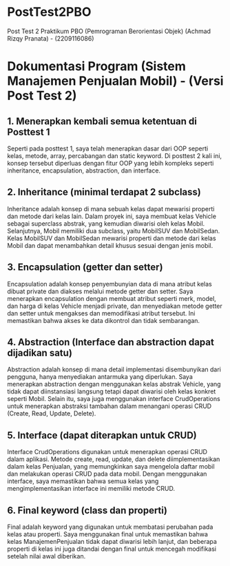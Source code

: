 # PostTest2PBO
Post Test 2 Praktikum PBO (Pemrograman Berorientasi Objek) (Achmad Rizqy Pranata) - (2209116086)

# Dokumentasi Program (Sistem Manajemen Penjualan Mobil) - (Versi Post Test 2)

## 1. Menerapkan kembali semua ketentuan di Posttest 1
Seperti pada posttest 1, saya telah menerapkan dasar dari OOP seperti kelas, metode, array, percabangan dan static keyword. Di posttest 2 kali ini, konsep tersebut diperluas dengan fitur OOP yang lebih kompleks seperti inheritance, encapsulation, abstraction, dan interface.

## 2. Inheritance (minimal terdapat 2 subclass)
Inheritance adalah konsep di mana sebuah kelas dapat mewarisi properti dan metode dari kelas lain. Dalam proyek ini, saya membuat kelas Vehicle sebagai superclass abstrak, yang kemudian diwarisi oleh kelas Mobil. Selanjutnya, Mobil memiliki dua subclass, yaitu MobilSUV dan MobilSedan. Kelas MobilSUV dan MobilSedan mewarisi properti dan metode dari kelas Mobil dan dapat menambahkan detail khusus sesuai dengan jenis mobil.

## 3. Encapsulation (getter dan setter)
Encapsulation adalah konsep penyembunyian data di mana atribut kelas dibuat private dan diakses melalui metode getter dan setter. Saya menerapkan encapsulation dengan membuat atribut seperti merk, model, dan harga di kelas Vehicle menjadi private, dan menyediakan metode getter dan setter untuk mengakses dan memodifikasi atribut tersebut. Ini memastikan bahwa akses ke data dikontrol dan tidak sembarangan.

## 4. Abstraction (Interface dan abstraction dapat dijadikan satu)
Abstraction adalah konsep di mana detail implementasi disembunyikan dari pengguna, hanya menyediakan antarmuka yang diperlukan. Saya menerapkan abstraction dengan menggunakan kelas abstrak Vehicle, yang tidak dapat diinstansiasi langsung tetapi dapat diwarisi oleh kelas konkret seperti Mobil. Selain itu, saya juga menggunakan interface CrudOperations untuk menerapkan abstraksi tambahan dalam menangani operasi CRUD (Create, Read, Update, Delete).

## 5. Interface (dapat diterapkan untuk CRUD)
Interface CrudOperations digunakan untuk menerapkan operasi CRUD dalam aplikasi. Metode create, read, update, dan delete diimplementasikan dalam kelas Penjualan, yang memungkinkan saya mengelola daftar mobil dan melakukan operasi CRUD pada data mobil. Dengan menggunakan interface, saya memastikan bahwa semua kelas yang mengimplementasikan interface ini memiliki metode CRUD.

## 6. Final keyword (class dan properti)
Final adalah keyword yang digunakan untuk membatasi perubahan pada kelas atau properti. Saya menggunakan final untuk memastikan bahwa kelas ManajemenPenjualan tidak dapat diwarisi lebih lanjut, dan beberapa properti di kelas ini juga ditandai dengan final untuk mencegah modifikasi setelah nilai awal diberikan.

